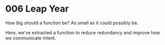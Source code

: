 # 006 Leap Year

How big should a function be?
As small as it could possibly be.

Here, we've extracted a function to reduce redundancy and improve how we communicate intent.
